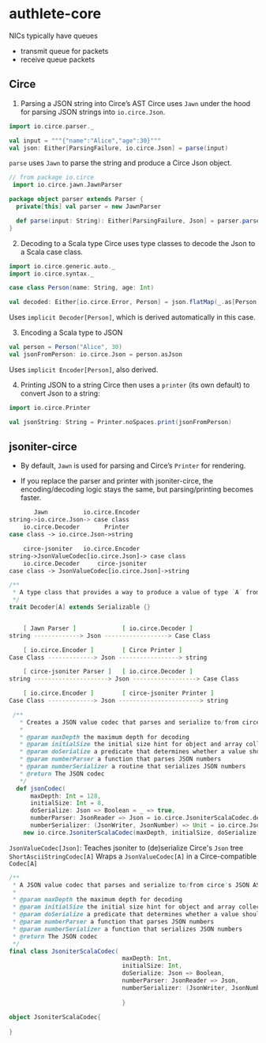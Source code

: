 # authlete-core

NICs typically have queues
- transmit queue for packets
- receive queue packets



## Circe
1. Parsing a JSON string into Circe’s AST
Circe uses `Jawn` under the hood for parsing JSON strings into `io.circe.Json`.

```scala
import io.circe.parser._

val input = """{"name":"Alice","age":30}"""
val json: Either[ParsingFailure, io.circe.Json] = parse(input) 
```
`parse` uses `Jawn` to parse the string and produce a Circe Json object.

```scala
// from package io.circe
 import io.circe.jawn.JawnParser

package object parser extends Parser {
  private[this] val parser = new JawnParser

  def parse(input: String): Either[ParsingFailure, Json] = parser.parse(input)
}

```

2. Decoding to a Scala type
Circe uses type classes to decode the Json to a Scala case class.

```scala
import io.circe.generic.auto._
import io.circe.syntax._

case class Person(name: String, age: Int)

val decoded: Either[io.circe.Error, Person] = json.flatMap(_.as[Person])

```
Uses `implicit Decoder[Person]`, which is derived automatically in this case.

3. Encoding a Scala type to JSON
```scala
val person = Person("Alice", 30)
val jsonFromPerson: io.circe.Json = person.asJson
```
Uses `implicit Encoder[Person]`, also derived.

4. Printing JSON to a string
Circe then uses a `printer` (its own default) to convert Json to a string:

```scala
import io.circe.Printer

val jsonString: String = Printer.noSpaces.print(jsonFromPerson)
```

## jsoniter-circe
- By default, `Jawn` is used for parsing and Circe’s `Printer` for rendering.

- If you replace the parser and printer with jsoniter-circe, the encoding/decoding logic stays the same, but parsing/printing becomes faster.

```sh
       Jawn          io.circe.Encoder
string->io.circe.Json-> case class
    io.circe.Decoder       Printer
case class -> io.circe.Json->string

    circe-jsoniter   io.circe.Encoder
string->JsonValueCodec[io.circe.Json]-> case class
    io.circe.Decoder     circe-jsoniter
case class -> JsonValueCodec[io.circe.Json]->string

```

```scala
/**
 * A type class that provides a way to produce a value of type `A` from a [[Json]] value.
 */
trait Decoder[A] extends Serializable {}
```

```sh

    [ Jawn Parser ]             [ io.circe.Decoder ]
string -------------> Json ------------------> Case Class

    [ io.circe.Encoder ]        [ Circe Printer ]
Case Class -------------> Json -----------------> string

    [ circe-jsoniter Parser ]   [ io.circe.Decoder ]
string ---------------------> Json ------------------> Case Class

    [ io.circe.Encoder ]        [ circe-jsoniter Printer ]
Case Class -------------> Json -----------------------> string

```

```scala
 /**
   * Creates a JSON value codec that parses and serialize to/from circe's JSON AST.
   *
   * @param maxDepth the maximum depth for decoding
   * @param initialSize the initial size hint for object and array collections
   * @param doSerialize a predicate that determines whether a value should be serialized
   * @param numberParser a function that parses JSON numbers
   * @param numberSerializer a routine that serializes JSON numbers
   * @return The JSON codec
   */
  def jsonCodec(
      maxDepth: Int = 128,
      initialSize: Int = 8,
      doSerialize: Json => Boolean = _ => true,
      numberParser: JsonReader => Json = io.circe.JsoniterScalaCodec.defaultNumberParser,
      numberSerializer: (JsonWriter, JsonNumber) => Unit = io.circe.JsoniterScalaCodec.defaultNumberSerializer): JsonValueCodec[Json] =
    new io.circe.JsoniterScalaCodec(maxDepth, initialSize, doSerialize, numberParser, numberSerializer)


```    

`JsonValueCodec[Json]`: Teaches jsoniter to (de)serialize Circe's `Json` tree
`ShortAsciiStringCodec[A]`	Wraps a `JsonValueCodec[A]` in a Circe-compatible `Codec[A]`


```scala
/**
 * A JSON value codec that parses and serialize to/from circe's JSON AST.
 *
 * @param maxDepth the maximum depth for decoding
 * @param initialSize the initial size hint for object and array collections
 * @param doSerialize a predicate that determines whether a value should be serialized
 * @param numberParser a function that parses JSON numbers
 * @param numberSerializer a function that serializes JSON numbers
 * @return The JSON codec
 */
final class JsoniterScalaCodec(
                                maxDepth: Int,
                                initialSize: Int,
                                doSerialize: Json => Boolean,
                                numberParser: JsonReader => Json,
                                numberSerializer: (JsonWriter, JsonNumber) => Unit) extends JsonValueCodec[Json] {
                                
                                }
                          
object JsoniterScalaCodec{
    
}
```                                